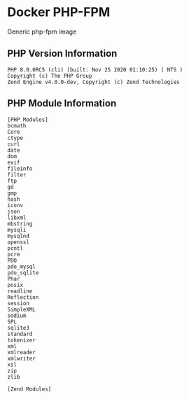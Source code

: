 # Docker PHP-FPM
Generic php-fpm image

## PHP Version Information

```
PHP 8.0.0RC5 (cli) (built: Nov 25 2020 01:10:25) ( NTS )
Copyright (c) The PHP Group
Zend Engine v4.0.0-dev, Copyright (c) Zend Technologies
```

## PHP Module Information

```
[PHP Modules]
bcmath
Core
ctype
curl
date
dom
exif
fileinfo
filter
ftp
gd
gmp
hash
iconv
json
libxml
mbstring
mysqli
mysqlnd
openssl
pcntl
pcre
PDO
pdo_mysql
pdo_sqlite
Phar
posix
readline
Reflection
session
SimpleXML
sodium
SPL
sqlite3
standard
tokenizer
xml
xmlreader
xmlwriter
xsl
zip
zlib

[Zend Modules]

```
